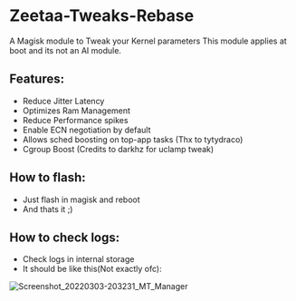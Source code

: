 # Zeetaa-Tweaks-Rebase
A Magisk module to Tweak your Kernel parameters
This module applies at boot and its not an AI module.

## Features:
- Reduce Jitter Latency
- Optimizes Ram Management
- Reduce Performance spikes
- Enable ECN negotiation by default
- Allows sched boosting on top-app tasks (Thx to tytydraco)
- Cgroup Boost (Credits to darkhz for uclamp tweak)

## How to flash:
- Just flash in magisk and reboot
- And thats it ;)

## How to check logs:
- Check logs in internal storage
- It should be like this(Not exactly ofc):

![Screenshot_20220303-203231_MT_Manager](https://user-images.githubusercontent.com/67799176/156649692-527751b0-05cb-4914-894e-c1686d58028c.png)
